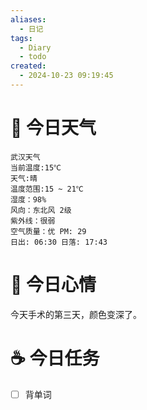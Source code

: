 ```yaml
---
aliases:
  - 日记
tags:
  - Diary
  - todo
created:
  - 2024-10-23 09:19:45
---
```

# 🌅 今日天气

``` 
武汉天气
当前温度:15℃
天气:晴
温度范围:15 ~ 21℃
湿度：98%
风向：东北风 2级
紫外线：很弱
空气质量：优 PM: 29
日出: 06:30 日落: 17:43
```

# 🍋 今日心情

今天手术的第三天，颜色变深了。

# ☕ 今日任务

- [ ] 背单词


